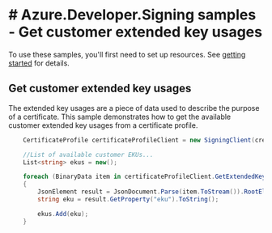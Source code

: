 # # Azure.Developer.Signing samples - Get customer extended key usages

To use these samples, you'll first need to set up resources. See [getting started](https://github.com/Azure/azure-sdk-for-net/blob/main/sdk/trustedsigning/Azure.Developer.Signing/README.md#getting-started) for details.

## Get customer extended key usages

The extended key usages are a piece of data used to describe the purpose of a certificate. This sample demonstrates how to get the available customer extended key usages from a certificate profile.

```C# Snippet:Azure_Developer_Signing_GetExtendedKeyUsages
    CertificateProfile certificateProfileClient = new SigningClient(credential).GetCertificateProfileClient(region);

    //List of available customer EKUs...
    List<string> ekus = new();

    foreach (BinaryData item in certificateProfileClient.GetExtendedKeyUsages(accountName, profileName, null))
    {
        JsonElement result = JsonDocument.Parse(item.ToStream()).RootElement;
        string eku = result.GetProperty("eku").ToString();

        ekus.Add(eku);
    }
```
